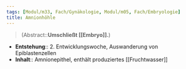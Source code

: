 ```yaml
---
tags: [Modul/m33, Fach/Gynäkologie, Modul/m05, Fach/Embryologie]
title: Amnionhöhle
---
```

> (Abstract::**Umschließt [[Embryo]].**)
- **Entstehung**:: 2. Entwicklungswoche, Auswanderung von Epiblastenzellen
- **Inhalt**:: Amnionepithel, enthält produziertes [[Fruchtwasser]]